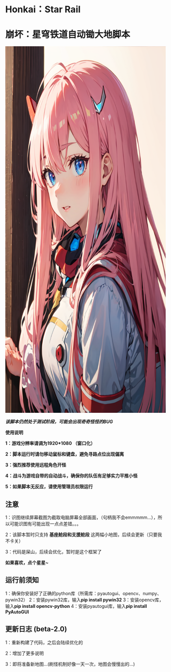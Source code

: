 # Honkai：Star Rail
# 崩坏：星穹铁道自动锄大地脚本
<img alt="LOGO" src="./temp/love!.png" width="768" height="1152" />

*****该脚本仍然处于测试阶段，可能会出现奇奇怪怪的BUG*****

****使用说明****

**1：游戏分辨率请调为1920*1080 （窗口化）**   

**2：脚本运行时请勿移动鼠标和键盘，避免寻路点位出现偏离** 

**3：强烈推荐使用远程角色开怪**

**4：战斗为游戏自带的自动战斗，确保你的队伍有足够实力平推小怪**

**5：如果脚本无反应，请使用管理员权限运行**
 
 
 ## 注意
 
 1：识图继续屏幕截图为截取电脑屏幕全部画面，（句柄我不会emmmmm...），所以可能识图有可能出现一点点差错。。。
 
 2：该脚本暂时只支持 **基座舱段和支援舱段** 这两幅小地图，后续会更新（只要我不卡关）
 
 3：代码是屎山，后续会优化，暂时是这个框架了
 
 ****如果喜欢，点个星星~****

## 运行前须知

1：确保你安装好了正确的python库（所需库：pyautogui、opencv、numpy、pywin32）
2：安装pywin32库，输入**pip install pywin32**
3：安装opencv库，输入**pip install opencv-python**
4：安装pyautogui库，输入**pip install PyAutoGUI**

## 更新日志 (beta-2.0)

1：重新构建了代码，之后会陆续优化的

2：增加了更多说明

3：即将准备新地图...(刷怪机制好像一天一次，地图会慢慢出的...)
